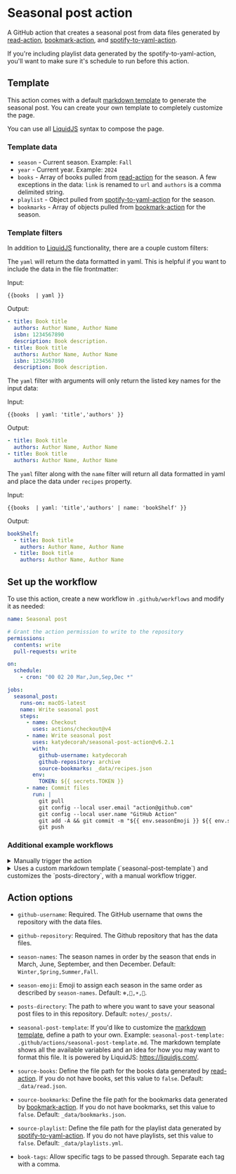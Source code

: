 # Seasonal post action

A GitHub action that creates a seasonal post from data files generated by [read-action](https://github.com/katydecorah/read-action), [bookmark-action](https://github.com/katydecorah/bookmark-action), and [spotify-to-yaml-action](https://github.com/katydecorah/spotify-to-yaml-action).

If you're including playlist data generated by the spotify-to-yaml-action, you'll want to make sure it's schedule to run before this action.

## Template

This action comes with a default [markdown template](.github/actions/seasonal-post-template.md) to generate the seasonal post. You can create your own template to completely customize the page.

You can use all [LiquidJS](https://liquidjs.com/index.html) syntax to compose the page.

### Template data

- `season` - Current season. Example: `Fall`
- `year` - Current year. Example: `2024`
- `books` - Array of books pulled from [read-action](https://github.com/katydecorah/read-action) for the season. A few exceptions in the data: `link` is renamed to `url` and `authors` is a comma delimited string.
- `playlist` - Object pulled from [spotify-to-yaml-action](https://github.com/katydecorah/spotify-to-yaml-action) for the season.
- `bookmarks` - Array of objects pulled from [bookmark-action](https://github.com/katydecorah/bookmark-action) for the season.

### Template filters

In addition to [LiquidJS](https://liquidjs.com/index.html) functionality, there are a couple custom filters:

The `yaml` will return the data formatted in yaml. This is helpful if you want to include the data in the file frontmatter:

Input:

```liquid
{{books  | yaml }}
```

Output:

```yaml
- title: Book title
  authors: Author Name, Author Name
  isbn: 1234567890
  description: Book description.
- title: Book title
  authors: Author Name, Author Name
  isbn: 1234567890
  description: Book description.
```

The `yaml` filter with arguments will only return the listed key names for the input data:

Input:

```liquid
{{books  | yaml: 'title','authors' }}
```

Output:

```yaml
- title: Book title
  authors: Author Name, Author Name
- title: Book title
  authors: Author Name, Author Name
```

The `yaml` filter along with the `name` filter will return all data formatted in yaml and place the data under `recipes` property.

Input:

```liquid
{{books  | yaml: 'title','authors' | name: 'bookShelf' }}
```

Output:

```yaml
bookShelf:
  - title: Book title
    authors: Author Name, Author Name
  - title: Book title
    authors: Author Name, Author Name
```

<!-- START GENERATED DOCUMENTATION -->

## Set up the workflow

To use this action, create a new workflow in `.github/workflows` and modify it as needed:

```yml
name: Seasonal post

# Grant the action permission to write to the repository
permissions:
  contents: write
  pull-requests: write

on:
  schedule:
    - cron: "00 02 20 Mar,Jun,Sep,Dec *"

jobs:
  seasonal_post:
    runs-on: macOS-latest
    name: Write seasonal post
    steps:
      - name: Checkout
        uses: actions/checkout@v4
      - name: Write seasonal post
        uses: katydecorah/seasonal-post-action@v6.2.1
        with:
          github-username: katydecorah
          github-repository: archive
          source-bookmarks: _data/recipes.json
        env:
          TOKEN: ${{ secrets.TOKEN }}
      - name: Commit files
        run: |
          git pull
          git config --local user.email "action@github.com"
          git config --local user.name "GitHub Action"
          git add -A && git commit -m "${{ env.seasonEmoji }} ${{ env.season }}"
          git push
```

### Additional example workflows

<details>
<summary>Manually trigger the action</summary>

```yml
name: Manually trigger the action

on:
  workflow_dispatch:
    inputs:
      date:
        description: Set a specific date to run the action (YYYY-MM-DD), leave blank for today.
        type: string

jobs:
  seasonal_post:
    runs-on: macOS-latest
    name: Write seasonal post
    steps:
      - name: Checkout
        uses: actions/checkout@v4
      - name: Write seasonal post
        uses: katydecorah/seasonal-post-action@v6.2.1
        with:
          github-username: katydecorah
          github-repository: archive
          source-bookmarks: _data/recipes.json
          book-tags: "recommend,skip"
        env:
          TOKEN: ${{ secrets.TOKEN }}
      - name: Commit files
        run: |
          git pull
          git config --local user.email "action@github.com"
          git config --local user.name "GitHub Action"
          git add -A && git commit -m "${{ env.seasonEmoji }} ${{ env.season }}"
          git push
```

</details>

<details>
<summary>Uses a custom markdown template (`seasonal-post-template`) and customizes the `posts-directory`, with a manual workflow trigger.</summary>

```yml
name: Uses a custom markdown template (`seasonal-post-template`) and customizes the `posts-directory`, with a manual workflow trigger.

on:
  workflow_dispatch:
    inputs:
      date:
        description: Set a specific date to run the action (YYYY-MM-DD), leave blank for today.
        type: string

jobs:
  seasonal_post:
    runs-on: macOS-latest
    name: Write seasonal post
    steps:
      - name: Checkout
        uses: actions/checkout@v4
      - name: Write seasonal post
        uses: katydecorah/seasonal-post-action@v6.2.1
        with:
          github-username: katydecorah
          github-repository: archive
          seasonal-post-template: .github/actions/seasonal-post-template-basic.md
          posts-directory: books/
          source-bookmarks: _data/recipes.json
        env:
          TOKEN: ${{ secrets.TOKEN }}
      - name: Commit files
        run: |
          git pull
          git config --local user.email "action@github.com"
          git config --local user.name "GitHub Action"
          git add -A && git commit -m "${{ env.seasonEmoji }} ${{ env.season }}"
          git push
```

</details>

## Action options

- `github-username`: Required. The GitHub username that owns the repository with the data files.

- `github-repository`: Required. The Github repository that has the data files.

- `season-names`: The season names in order by the season that ends in March, June, September, and then December. Default: `Winter,Spring,Summer,Fall`.

- `season-emoji`: Emoji to assign each season in the same order as described by `season-names`. Default: `❄️,🌷,☀️,🍂`.

- `posts-directory`: The path to where you want to save your seasonal post files to in this repository. Default: `notes/_posts/`.

- `seasonal-post-template`: If you'd like to customize the [markdown template](src/template.md), define a path to your own. Example: `seasonal-post-template: .github/actions/seasonal-post-template.md`. The markdown template shows all the available variables and an idea for how you may want to format this file. It is powered by LiquidJS: https://liquidjs.com/.

- `source-books`: Define the file path for the books data generated by [read-action](https://github.com/katydecorah/read-action). If you do not have books, set this value to `false`. Default: `_data/read.json`.

- `source-bookmarks`: Define the file path for the bookmarks data generated by [bookmark-action](https://github.com/katydecorah/bookmark-action). If you do not have bookmarks, set this value to `false`. Default: `_data/bookmarks.json`.

- `source-playlist`: Define the file path for the playlist data generated by [spotify-to-yaml-action](https://github.com/katydecorah/spotify-to-yaml-action). If you do not have playlists, set this value to `false`. Default: `_data/playlists.yml`.

- `book-tags`: Allow specific tags to be passed through. Separate each tag with a comma.
<!-- END GENERATED DOCUMENTATION -->

```

```
